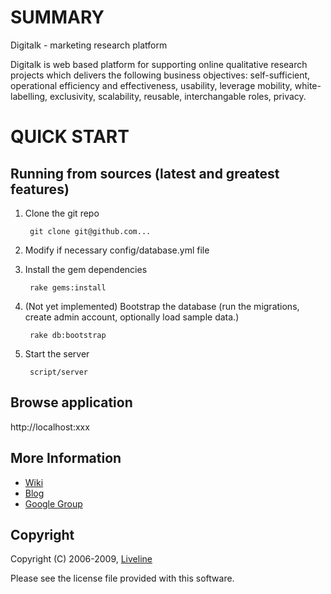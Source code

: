 SUMMARY
=======

Digitalk - marketing research platform

Digitalk is web based platform for supporting online qualitative research projects 
which delivers the following business objectives: self-sufficient, operational efficiency and effectiveness, 
usability, leverage mobility, white-labelling, exclusivity, scalability, reusable, interchangable roles, privacy.


QUICK START
===========


Running from sources (latest and greatest features)
---------------------------------------------------

1. Clone the git repo

        git clone git@github.com...

2. Modify if necessary config/database.yml file
        
3. Install the gem dependencies

        rake gems:install
        
4. (Not yet implemented) Bootstrap the database (run the migrations, create admin account, optionally load sample data.)

        rake db:bootstrap

5. Start the server

        script/server



Browse application
------------------

http://localhost:xxx


More Information
----------------

* [Wiki](https://)
* [Blog](http://)
* [Google Group](http://groups.google.com/group/...)


Copyright
---------

Copyright (C) 2006-2009, [Liveline](http://www.liveline.co.uk/)

Please see the license file provided with this software.